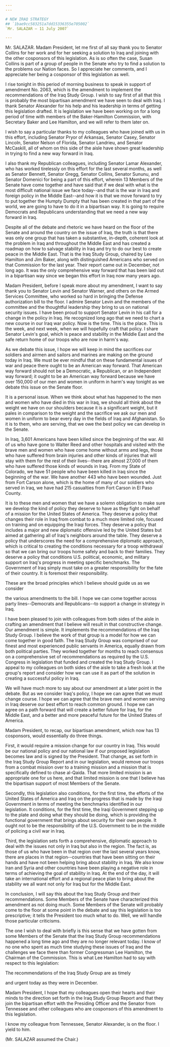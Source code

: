 ```yaml
---
---

# NEW IRAQ STRATEGY
## `1bae9cc583251a7dd15336355e705002`
`Mr. SALAZAR — 11 July 2007`

---
```



Mr. SALAZAR. Madam President, let me first of all say thank you to 
Senator Collins for her work and for her seeking a solution to Iraq and 
joining with the other cosponsors of this legislation. As is so often 
the case, Susan Collins is part of a group of people in the Senate who 
try to find a solution to the problems our Nation faces. So I 
appreciate her comments, and I appreciate her being a cosponsor of this 
legislation as well.

I rise tonight in this period of morning business to speak in support 
of amendment No. 2063, which is the amendment to implement the 
recommendations of the Iraq Study Group. I wish to say first of all 
that this is probably the most bipartisan amendment we have seen to 
deal with Iraq. I thank Senator Alexander for his help and his 
leadership in terms of getting this legislation drafted. It is 
legislation we have been working on for a long period of time with 
members of the Baker-Hamilton Commission, with Secretary Baker and Lee 
Hamilton, and we will refer to them later on.

I wish to say a particular thanks to my colleagues who have joined 
with us in this effort, including Senator Pryor of Arkansas, Senator 
Casey, Senator Lincoln, Senator Nelson of Florida, Senator Landrieu, 
and Senator McCaskill, all of whom on this side of the aisle have shown 
great leadership in trying to find a new way forward in Iraq.

I also thank my Republican colleagues, including Senator Lamar 
Alexander, who has worked tirelessly on this effort for the last 
several months, as well as Senator Bennett, Senator Gregg, Senator 
Collins, Senator Sununu, and Senator Domenici for being a part of this 
effort, wherein 13 Members of the Senate have come together and have 
said that if we deal with what is the most difficult national issue we 
face today--and that is the war in Iraq and foreign policy in the 
Middle East--and how it is that we move forward to try to put together 
the Humpty Dumpty that has been created in that part of the world, we 
are going to have to do it in a bipartisan way. It is going to require 
Democrats and Republicans understanding that we need a new way forward 
in Iraq.

Despite all of the debate and rhetoric we have heard on the floor of 
the Senate and around the country on the issue of Iraq, the truth is 
that there was only one group that has taken a substantive, in-depth, 
coherent look at the problem in Iraq and throughout the Middle East and 
has created a roadmap on how to salvage stability in Iraq and try to do 
our best to create peace in the Middle East. That is the Iraq Study 
Group, chaired by Lee Hamilton and Jim Baker, along with distinguished 
Americans who served on that Commission for the last year. Their report 
came out in December, not long ago. It was the only comprehensive way 
forward that has been laid out in a bipartisan way since we began this 
effort in Iraq now many years ago.

Madam President, before I speak more about my amendment, I want to 
say thank you to Senator Levin and Senator Warner, and others on the 
Armed Services Committee, who worked so hard in bringing the Defense 
authorization bill to the floor. I admire Senator Levin and the members 
of the committee and the thoughtful leadership they bring to us on 
national security issues. I have been proud to support Senator Levin in 
his call for a change in the policy in Iraq. He recognized long ago 
that we need to chart a new course in our Iraq war policy. Now is the 
time. This is the place. This is the week, and next week, when we will 
hopefully craft that policy. I share Senator Levin's goal, which is 
peace and stability in the Middle East and the safe return home of our 
troops who are now in harm's way.

As we debate this issue, I hope we will keep in mind the sacrifices 
our soldiers and airmen and sailors and marines are making on the 
ground today in Iraq. We must be ever mindful that on these fundamental 
issues of war and peace there ought to be an American way forward. That 
American way forward should not be a Democratic, a Republican, or an 
Independent way forward; it ought to be an American way forward because 
we have over 150,000 of our men and women in uniform in harm's way 
tonight as we debate this issue on the Senate floor.

It is a personal issue. When we think about what has happened to the 
men and women who have died in this war in Iraq, we should all think 
about the weight we have on our shoulders because it is a significant 
weight, but it pales in comparison to the weight and the sacrifice we 
ask our men and women in uniform to bear every day in the fields of 
Iraq and Afghanistan. So it is to them, who are serving, that we owe 
the best policy we can develop in the Senate.

In Iraq, 3,601 Americans have been killed since the beginning of the 
war. All of us who have gone to Walter Reed and other hospitals and 
visited with the brave men and women who have come home without arms 
and legs, those who have suffered from brain injuries and other kinds 
of injuries that will stay with them for the rest of their lives--there 
are almost 27,000 of them who have suffered those kinds of wounds in 
Iraq. From my State of Colorado, we have 51 people who have been killed 
in Iraq since the beginning of the war. We have another 443 who have 
been wounded. Just from Fort Carson alone, which is the home of many of 
our soldiers who served in Iraq, we have had 215 casualties from Fort 
Carson in El Paso County.

It is to these men and women that we have a solemn obligation to make 
sure we develop the kind of policy they deserve to have as they fight 
on behalf of a mission for the United States of America. They deserve a 
policy that changes their role in Iraq from combat to a much more 
limited role, focused on training and on equipping the Iraqi forces. 
They deserve a policy that includes a major and new diplomatic 
offensive led by the United States but aimed at gathering all of Iraq's 
neighbors around the table. They deserve a policy that underscores the 
need for a comprehensive diplomatic approach, which is critical to 
creating the conditions necessary for a troop withdrawal so that we can 
bring our troops home safely and back to their families. They deserve a 
policy that conditions U.S. political, economic, and military support 
on Iraq's progress in meeting specific benchmarks. The Government of 
Iraq simply must take on a greater responsibility for the fate of their 
country. It is foremost their responsibility.

These are the broad principles which I believe should guide us as we 
consider


the various amendments to the bill. I hope we can come together across 
party lines--Democrats and Republicans--to support a change in strategy 
in Iraq.

I have been pleased to join with colleagues from both sides of the 
aisle in crafting an amendment that I believe will result in that 
constructive change. Our amendment is simple. It implements the 
recommendations of the Iraq Study Group. I believe the work of that 
group is a model for how we can come together in good faith. The Iraq 
Study Group was comprised of our finest and most experienced public 
servants in America, equally drawn from both political parties. They 
worked together for months to reach consensus on a comprehensive set of 
recommendations as required by the U.S. Congress in legislation that 
funded and created the Iraq Study Group. I appeal to my colleagues on 
both sides of the aisle to take a fresh look at the group's report and 
consider how we can use it as part of the solution in creating a 
successful policy in Iraq.

We will have much more to say about our amendment at a later point in 
the debate. But as we consider Iraq's policy, I hope we can agree that 
we must change course. I hope we can agree that the brave men and women 
serving in Iraq deserve our best effort to reach common ground. I hope 
we can agree on a path forward that will create a better future for 
Iraq, for the Middle East, and a better and more peaceful future for 
the United States of America.

Madam President, to recap, our bipartisan amendment, which now has 13 
cosponsors, would essentially do three things.

First, it would require a mission change for our country in Iraq. 
This would be our national policy and our national law if our proposed 
legislation becomes law and is signed by the President. That change, as 
set forth in the Iraq Study Group Report and in our legislation, would 
remove our troops from a combat mission over to a training mission and 
a mission that is specifically defined to chase al-Qaida. That more 
limited mission is an appropriate one for us here, and that limited 
mission is one that I believe has the bipartisan support of most 
Members of the Senate.

Secondly, this legislation also conditions, for the first time, the 
efforts of the United States of America and Iraq on the progress that 
is made by the Iraqi Government in terms of meeting the benchmarks 
identified in our legislation. It conditions, for the first time, the 
Iraqi Government stepping up to the plate and doing what they should be 
doing, which is providing the functional government that brings about 
security for their own people. It ought not to be the responsibility of 
the U.S. Government to be in the middle of policing a civil war in 
Iraq.


Third, the legislation sets forth a comprehensive, diplomatic 
approach to deal with the issues not only in Iraq but also in the 
region. The fact is, as those of us who have been in that region over 
the last several years know, there are places in that region--countries 
that have been sitting on their hands and have not been helping bring 
about stability in Iraq. We also know Iran and Syria and other 
countries have been playing a negative role in terms of achieving the 
goal of stability in Iraq. At the end of the day, it will take an 
international effort and a regional peace plan to bring about the 
stability we all want not only for Iraq but for the Middle East.

In conclusion, I will say this about the Iraq Study Group and their 
recommendations. Some Members of the Senate have characterized this 
amendment as not doing much. Some Members of the Senate will probably 
come to the floor at some point in the debate and say this legislation 
is too prescriptive; it tells the President too much what to do. Well, 
we will handle those particular criticisms.

The one I wish to deal with briefly is this sense that we have gotten 
from some Members of the Senate that the Iraq Study Group 
recommendations happened a long time ago and they are no longer 
relevant today. I know of no one who spent as much time studying these 
issues of Iraq and the challenges we face there than former Congressman 
Lee Hamilton, the Chairman of the Commission. This is what Lee Hamilton 
had to say with respect to this legislation:




 The recommendations of the Iraq Study Group are as timely 


 and urgent today as they were in December.


Madam President, I hope that my colleagues open their hearts and 
their minds to the direction set forth in the Iraq Study Group Report 
and that they join the bipartisan effort with the Presiding Officer and 
the Senator from Tennessee and other colleagues who are cosponsors of 
this amendment to this legislation.

I know my colleague from Tennessee, Senator Alexander, is on the 
floor. I yield to him.

(Mr. SALAZAR assumed the Chair.)